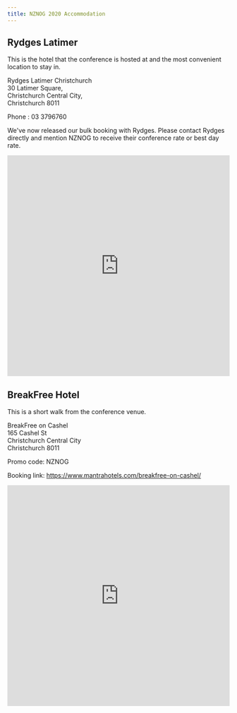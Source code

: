 ```yaml
---
title: NZNOG 2020 Accommodation
---
```


## Rydges Latimer
This is the hotel that the conference is hosted at and the most convenient location to stay in.

Rydges Latimer Christchurch<br/>
30 Latimer Square,<br />
Christchurch Central City,<br />
Christchurch 8011<br/>

Phone : 03 3796760

We've now released our bulk booking with Rydges. Please contact Rydges directly and mention NZNOG to receive their conference rate or best day rate.

<iframe src="https://maps.google.com/?ll=-43.530746%2C172.643435&amp;spn=0.007841%2C0.030041&amp;ie=UTF8&amp;hl=en_US&amp;z=15&amp;t=roadmap&amp;sll=-43.530746%2C172.643435&amp;sspn=0.007841%2C0.030041&amp;q=30%20Latimer%20Square%2C%20Christchurch%20Central%20City%2C%20Christchurch%208011%2C%20New%20Zealand%20%28Rydges%20Latimer%20Christchurch%29&amp;output=embed" title="Rydges Latimer Christchurch" width="100%" height="500" frameborder="0" class="map_embed" scrolling="no"></iframe>

## BreakFree Hotel

This is a short walk from the conference venue.

BreakFree on Cashel<br/>
165 Cashel St<br/>
Christchurch Central City<br/>
Christchurch 8011

Promo code: NZNOG

Booking link: <https://www.mantrahotels.com/breakfree-on-cashel/>

<iframe src="https://maps.google.com/?ll=-43.533038%2C172.63914&amp;spn=0.00784%2C0.030041&amp;ie=UTF8&amp;hl=en_US&amp;z=15&amp;t=roadmap&amp;sll=-43.533038%2C172.63914&amp;sspn=0.00784%2C0.030041&amp;q=165%20Cashel%20St%2C%20Christchurch%20Central%20City%2C%20Christchurch%208011%2C%20New%20Zealand%20%28BreakFree%20on%20Cashel%29&amp;output=embed" title="BreakFree on Cashel" width="100%" height="500" frameborder="0" class="map_embed" scrolling="no"></iframe>
